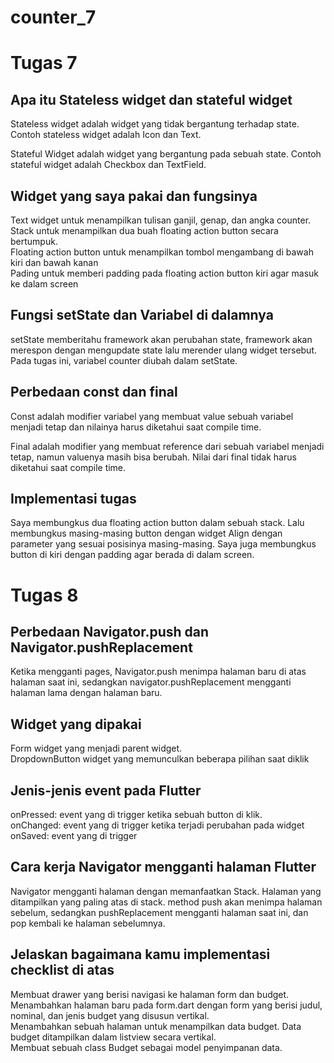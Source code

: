 # counter_7
# Tugas 7 
## Apa itu Stateless widget dan stateful widget
Stateless widget adalah widget yang tidak bergantung terhadap state. Contoh stateless widget adalah Icon dan Text.

Stateful Widget adalah widget yang bergantung pada sebuah state. Contoh stateful widget adalah Checkbox dan TextField.

## Widget yang saya pakai dan fungsinya
Text widget untuk menampilkan tulisan ganjil, genap, dan angka counter.<br>
Stack untuk menampilkan dua buah floating action button secara bertumpuk.<br>
Floating action button untuk menampilkan tombol mengambang di bawah kiri dan bawah kanan<br>
Pading untuk memberi padding pada floating action button kiri agar masuk ke dalam screen<br>

## Fungsi setState dan Variabel di dalamnya
setState memberitahu framework akan perubahan state, framework akan merespon dengan mengupdate state lalu merender ulang widget tersebut. Pada tugas ini, variabel counter diubah dalam setState.

## Perbedaan const dan final
Const adalah modifier variabel yang membuat value sebuah variabel menjadi tetap dan nilainya harus diketahui saat compile time.

Final adalah modifier yang membuat reference dari sebuah variabel menjadi tetap, namun valuenya masih bisa berubah. Nilai dari final tidak harus diketahui saat compile time.

## Implementasi tugas
Saya membungkus dua floating action button dalam sebuah stack. Lalu membungkus masing-masing button dengan widget Align dengan parameter yang sesuai posisinya masing-masing. Saya juga membungkus button di kiri dengan padding agar berada di dalam screen.  

# Tugas 8
## Perbedaan Navigator.push dan Navigator.pushReplacement
Ketika mengganti pages, Navigator.push menimpa halaman baru di atas halaman saat ini, sedangkan navigator.pushReplacement mengganti halaman lama dengan halaman baru.

## Widget yang dipakai
Form widget yang menjadi parent widget.<br>
DropdownButton widget yang memunculkan beberapa pilihan saat diklik

## Jenis-jenis event pada Flutter
onPressed: event yang di trigger ketika sebuah button di klik.<br>
onChanged: event yang di trigger ketika terjadi perubahan pada widget<br>
onSaved: event yang di trigger

## Cara kerja Navigator mengganti halaman Flutter
Navigator mengganti halaman dengan memanfaatkan Stack. Halaman yang ditampilkan yang paling atas di stack. method push akan menimpa halaman sebelum, sedangkan pushReplacement mengganti halaman saat ini, dan pop kembali ke halaman sebelumnya.

## Jelaskan bagaimana kamu implementasi checklist di atas
Membuat drawer yang berisi navigasi ke halaman form dan budget.<br>
Menambahkan halaman baru pada form.dart dengan form yang berisi judul, nominal, dan jenis budget yang disusun vertikal.<br>
Menambahkan sebuah halaman untuk menampilkan data budget. Data budget ditampilkan dalam listview secara vertikal.<br>
Membuat sebuah class Budget sebagai model penyimpanan data.